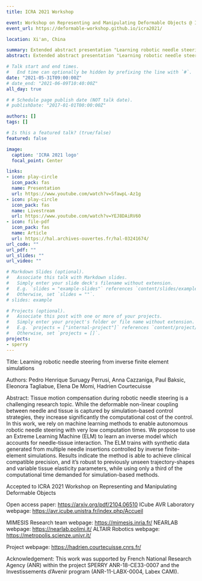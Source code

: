 ```yaml
---
title: ICRA 2021 Workshop 

event: Workshop on Representing and Manipulating Deformable Objects @ ICRA2021
event_url: https://deformable-workshop.github.io/icra2021/

location: Xi'an, China

summary: Extended abstract presentation "Learning robotic needle steering from inverse finite element simulations" at ICRA 2021 Workshop on Representing and Manipulating Deformable Objects.
abstract: Extended abstract presentation "Learning robotic needle steering from inverse finite element simulations" at ICRA 2021 Workshop on Representing and Manipulating Deformable Objects.

# Talk start and end times.
#   End time can optionally be hidden by prefixing the line with `#`.
date: "2021-05-31T09:00:00Z"
# date_end: "2021-06-09T10:40:00Z"
all_day: true

# # Schedule page publish date (NOT talk date).
# publishDate: "2017-01-01T00:00:00Z"

authors: []
tags: []

# Is this a featured talk? (true/false)
featured: false

image:
  caption: 'ICRA 2021 logo'
  focal_point: Center

links:
- icon: play-circle
  icon_pack: fas
  name: Presentation
  url: https://www.youtube.com/watch?v=SfawpL-Az1g
- icon: play-circle
  icon_pack: fas
  name: Livestream
  url: https://www.youtube.com/watch?v=YEJ8DAiRV60
- icon: file-pdf
  icon_pack: fas
  name: Article
  url: https://hal.archives-ouvertes.fr/hal-03241674/
url_code: ""
url_pdf: ""
url_slides: ""
url_video: ""

# Markdown Slides (optional).
#   Associate this talk with Markdown slides.
#   Simply enter your slide deck's filename without extension.
#   E.g. `slides = "example-slides"` references `content/slides/example-slides.md`.
#   Otherwise, set `slides = ""`.
# slides: example

# Projects (optional).
#   Associate this post with one or more of your projects.
#   Simply enter your project's folder or file name without extension.
#   E.g. `projects = ["internal-project"]` references `content/project/deep-learning/index.md`.
#   Otherwise, set `projects = []`.
projects:
- sperry
---
```




Title: Learning robotic needle steering from inverse finite element simulations

Authors: Pedro Henrique Suruagy Perrusi, Anna Cazzaniga, Paul Baksic, Eleonora Tagliabue, Elena De Momi, Hadrien Courtecuisse

Abstract: Tissue motion compensation during robotic needle steering is a challenging research topic. While the deformable non-linear coupling between needle and tissue is captured by simulation-based control strategies, they increase significantly the computational cost of the control. In this work, we rely on machine learning methods to enable autonomous robotic needle steering with very low computation times. We propose to use an Extreme Learning Machine (ELM) to learn an inverse model which accounts for needle-tissue interaction. The ELM trains with synthetic data generated from multiple needle insertions controlled by inverse finite-element simulations. Results indicate the method is able to achieve clinical compatible precision, and it’s robust to previously unseen trajectory-shapes and variable tissue elasticity parameters, while using only a third of the computational time demanded for simulation-based methods.


Accepted to ICRA 2021 Workshop on Representing and Manipulating Deformable Objects

Open access paper: https://arxiv.org/pdf/2104.06510
ICube AVR Laboratory webpage: https://avr.icube.unistra.fr/index.php/Accueil

MIMESIS Research team webpage: https://mimesis.inria.fr/
NEARLAB webpage: https://nearlab.polimi.it/
ALTAIR Robotics webpage: https://metropolis.scienze.univr.it/

Project webpage: https://hadrien.courtecuisse.cnrs.fr/

Acknowledgement: This work was supported by French National Research
Agency (ANR) within the project SPERRY ANR-18-CE33-0007 and the
Investissements d’Avenir program (ANR-11-LABX-0004, Labex CAMI).
